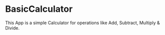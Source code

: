 # BasicCalculator

This App is a simple Calculator for operations like Add, Subtract, Multiply & Divide.
